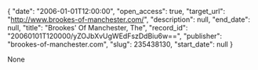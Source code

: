 {
  "date": "2006-01-01T12:00:00", 
  "open_access": true, 
  "target_url": "http://www.brookes-of-manchester.com/", 
  "description": null, 
  "end_date": null, 
  "title": "Brookes' Of Manchester, The", 
  "record_id": "20060101T120000/yZOJbXvUgWEdFszDdBiu6w==", 
  "publisher": "brookes-of-manchester.com", 
  "slug": 235438130, 
  "start_date": null
}

None